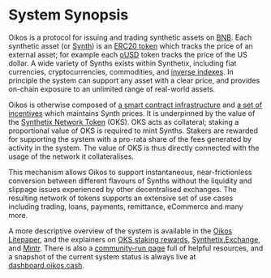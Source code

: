 # System Synopsis

Oikos is a protocol for issuing and trading synthetic assets on [BNB](https://www.BNB.org/). Each synthetic asset (or [Synth](tokens.md#synths)) is an [ERC20 token](https://theBNB.wiki/w/index.php/ERC20_Token_Standard) which tracks the price of an external asset; for example each [oUSD](https://etherscan.io/token/0x57ab1e02fee23774580c119740129eac7081e9d3) token tracks the price of the US dollar. A wide variety of Synths exists within Synthetix, including fiat currencies, cryptocurrencies, commodities, and [inverse indexes](tokens.md#inverse-syths).
In principle the system can support any asset with a clear price, and provides on-chain exposure to an unlimited range of real-world assets.

Oikos is otherwise composed of [a smart contract infrastructure](contracts/index.md) and [a set of incentives](incentives.md) which maintains Synth prices. It is underpinned by the value of the [Synthetix Network Token](tokens.md#oikos-network-token) (OKS). OKS acts as collateral; staking a proportional value of OKS is required to mint Synths. Stakers are rewarded for supporting the system with a pro-rata share of the fees generated by activity in the system. The value of OKS is thus directly connected with the usage of the network it collateralises.

This mechanism allows Oikos to support instantaneous, near-frictionless conversion between different flavours of Synths without the liquidity and slippage issues experienced by other decentralised exchanges. The resulting network of tokens supports an extensive set of use cases including trading, loans, payments, remittance, eCommerce and many more.

A more descriptive overview of the system is available in the [Oikos Litepaper](litepaper.md), and the explainers on [OKS staking rewards](https://www.oikos.cash/stakingrewards), [Synthetix.Exchange](https://www.oikos.cash/products/exchange), and [Mintr](https://www.oikos.cash/products/mintr). There is also a [community-run page](https://oikos.community) full of helpful resources, and a snapshot of the current system status is always live at [dashboard.oikos.cash](https://dashboard.oikos.cash/).
